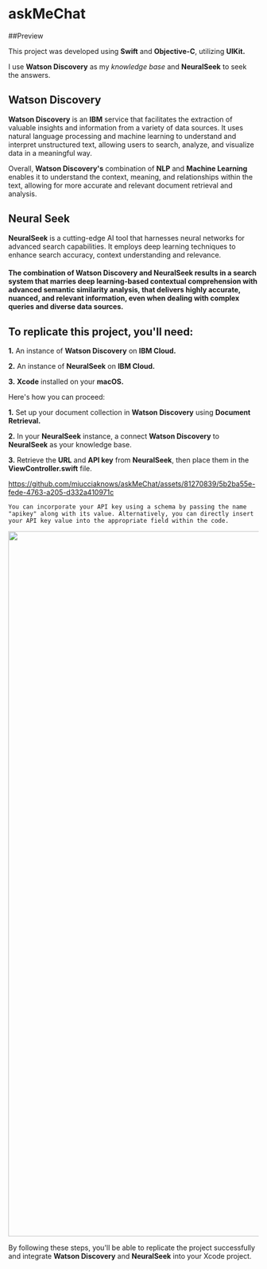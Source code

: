 # askMeChat

##Preview 
 
This project was developed using **Swift** and **Objective-C**, utilizing **UIKit.**

I use **Watson Discovery** as my _knowledge base_ and **NeuralSeek** to seek the answers.

## Watson Discovery

**Watson Discovery** is an **IBM** service that facilitates the extraction of valuable insights and information from a variety of data sources. It uses natural language processing and machine learning to understand and interpret unstructured text, allowing users to search, analyze, and visualize data in a meaningful way.

Overall, **Watson Discovery's** combination of **NLP** and **Machine Learning** enables it to understand the context, meaning, and relationships within the text, allowing for more accurate and relevant document retrieval and analysis.

## Neural Seek

**NeuralSeek** is a cutting-edge AI tool that harnesses neural networks for advanced search capabilities. It employs deep learning techniques to enhance search accuracy, context understanding and relevance. 

#### The combination of Watson Discovery and NeuralSeek results in a search system that marries deep learning-based contextual comprehension with advanced semantic similarity analysis, that delivers highly accurate, nuanced, and relevant information, even when dealing with complex queries and diverse data sources.

##  To replicate this project, you'll need:

**1.** An instance of **Watson Discovery** on **IBM Cloud.**
<br>

**2.** An instance of **NeuralSeek** on **IBM Cloud.**
<br>

**3.** **Xcode** installed on your **macOS.**

Here's how you can proceed:

**1.** Set up your document collection in **Watson Discovery** using **Document Retrieval.**
<br>

**2.** In your **NeuralSeek** instance,  a connect **Watson Discovery** to **NeuralSeek** as your knowledge base.
<br>

**3.** Retrieve the **URL** and **API key** from **NeuralSeek**, then place them in the **ViewController.swift** file.
<br>



https://github.com/miucciaknows/askMeChat/assets/81270839/5b2ba55e-fede-4763-a205-d332a410971c


`You can incorporate your API key using a schema by passing the name "apikey" along with its value. Alternatively, you can directly insert your API key value into the appropriate field within the code.`

<img width="1420" alt="" src="https://github.com/miucciaknows/askMeChat/assets/81270839/a81a7486-2daa-4762-a208-2ab14bb4a0c1">

By following these steps, you'll be able to replicate the project successfully and integrate **Watson Discovery** and **NeuralSeek** into your Xcode project.
